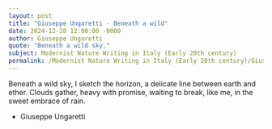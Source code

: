 ```yaml
---
layout: post
title: "Giuseppe Ungaretti - Beneath a wild"
date: 2024-12-28 12:00:00 -0000
author: Giuseppe Ungaretti
quote: "Beneath a wild sky,"
subject: Modernist Nature Writing in Italy (Early 20th century)
permalink: /Modernist Nature Writing in Italy (Early 20th century)/Giuseppe Ungaretti/Giuseppe Ungaretti - Beneath a wild
---
```


Beneath a wild sky,
I sketch the horizon,
a delicate line
between earth and ether.
Clouds gather,
heavy with promise,
waiting to break,
like me,
in the sweet embrace
of rain.

- Giuseppe Ungaretti
